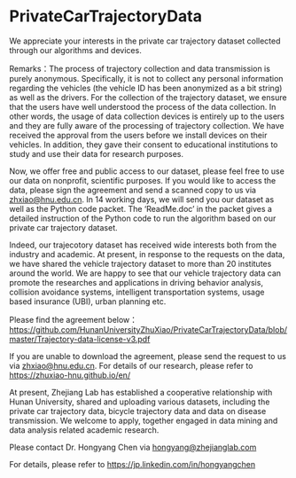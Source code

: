# PrivateCarTrajectoryData

We appreciate your interests in the private car trajectory dataset collected through our algorithms and devices. 

Remarks：The process of trajectory collection and data transmission is purely anonymous. Specifically, it is not to collect any personal information regarding the vehicles (the vehicle ID has been anonymized as a bit string) as well as the drivers. For the collection of the trajectory dataset, we ensure that the users have well understood the process of the data collection. In other words, the usage of data collection devices is entirely up to the users and they are fully aware of the processing of trajectory collection. We have received the approval from the users before we install devices on their vehicles. In addition, they gave their consent to educational institutions to study and use their data for research purposes.

Now, we offer free and public access to our dataset, please feel free to use our data on nonprofit, scientific purposes. If you would like to access the data, please sign the agreement  and send a scanned copy to us via zhxiao@hnu.edu.cn. In 14 working days, we will send you our dataset as well as the Python code packet. The ‘ReadMe.doc’ in the packet gives a detailed instruction of the Python code to run the  algorithm based on our private car trajectory dataset.

Indeed, our trajecotory dataset has received wide interests both from the industry and academic. At present, in response to the requests on the data, we have shared the vehicle trajectory dataset to more than 20 institutes around the world. We are happy to see that our vehicle trajectory data can promote the researches and applications in driving behavior analysis, collision avoidance systems, intelligent transportation systems, usage based insurance (UBI), urban planning etc.

Please find the agreement below：
https://github.com/HunanUniversityZhuXiao/PrivateCarTrajectoryData/blob/master/Trajectory-data-license-v3.pdf

If you are unable to download the agreement, please send the request to us via zhxiao@hnu.edu.cn. 
For details of our research, please refer to https://zhuxiao-hnu.github.io/en/

At present, Zhejiang Lab has established a cooperative relationship with Hunan University, shared and uploading various datasets, including the private car trajectory data, bicycle trajectory data and data on disease transmission. We welcome to apply, together engaged in data mining and data analysis related academic research.

Please contact Dr. Hongyang Chen via hongyang@zhejianglab.com  

For details, please refer to https://jp.linkedin.com/in/hongyangchen
